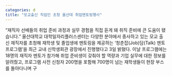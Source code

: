```yaml
---
categories: d
title: "모교출신 직업인 초청 울산대 취업멘토링행사"
---
```

“재직자 선배들의 취업 준비 과정과 실무 경험을 직접 듣게 돼 취직 준비에 큰 도움이 됐습니다.” 울산대학교 대학일자리플러스센터는 다양한 분야에서 종사하고 있는 모교 출신 재직자를 초청해 재학생 및 졸업생에 멘토링을 제공하는 ‘청춘잡(Job)담(Talk) 멘토 프로그램’을 최근 교내 신학생회관 광장에서 진행했다고 3일 밝혔다. 이날 프로그램에는 18명의 재직자 멘토가 참가해 취업 준비생이 갖춰야 할 역량과 기업 실무에 대한 정보를 알려줬고, 프로그램 사전 신청자 200명을 포함해 700명이 넘는 재학생들이 현장 부스를 돌아다니며 구